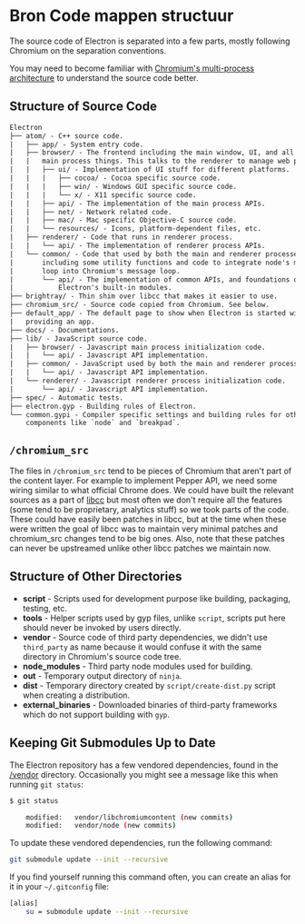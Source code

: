 # Bron Code mappen structuur

The source code of Electron is separated into a few parts, mostly following Chromium on the separation conventions.

You may need to become familiar with [Chromium's multi-process architecture](https://dev.chromium.org/developers/design-documents/multi-process-architecture) to understand the source code better.

## Structure of Source Code

```diff
Electron
├── atom/ - C++ source code.
|   ├── app/ - System entry code.
|   ├── browser/ - The frontend including the main window, UI, and all of the
|   |   main process things. This talks to the renderer to manage web pages.
|   |   ├── ui/ - Implementation of UI stuff for different platforms.
|   |   |   ├── cocoa/ - Cocoa specific source code.
|   |   |   ├── win/ - Windows GUI specific source code.
|   |   |   └── x/ - X11 specific source code.
|   |   ├── api/ - The implementation of the main process APIs.
|   |   ├── net/ - Network related code.
|   |   ├── mac/ - Mac specific Objective-C source code.
|   |   └── resources/ - Icons, platform-dependent files, etc.
|   ├── renderer/ - Code that runs in renderer process.
|   |   └── api/ - The implementation of renderer process APIs.
|   └── common/ - Code that used by both the main and renderer processes,
|       including some utility functions and code to integrate node's message
|       loop into Chromium's message loop.
|       └── api/ - The implementation of common APIs, and foundations of
|           Electron's built-in modules.
├── brightray/ - Thin shim over libcc that makes it easier to use.
├── chromium_src/ - Source code copied from Chromium. See below.
├── default_app/ - The default page to show when Electron is started without
|   providing an app.
├── docs/ - Documentations.
├── lib/ - JavaScript source code.
|   ├── browser/ - Javascript main process initialization code.
|   |   └── api/ - Javascript API implementation.
|   ├── common/ - JavaScript used by both the main and renderer processes
|   |   └── api/ - Javascript API implementation.
|   └── renderer/ - Javascript renderer process initialization code.
|       └── api/ - Javascript API implementation.
├── spec/ - Automatic tests.
├── electron.gyp - Building rules of Electron.
└── common.gypi - Compiler specific settings and building rules for other
    components like `node` and `breakpad`.
```

## `/chromium_src`

The files in `/chromium_src` tend to be pieces of Chromium that aren't part of the content layer. For example to implement Pepper API, we need some wiring similar to what official Chrome does. We could have built the relevant sources as a part of [libcc](../glossary.md#libchromiumcontent) but most often we don't require all the features (some tend to be proprietary, analytics stuff) so we took parts of the code. These could have easily been patches in libcc, but at the time when these were written the goal of libcc was to maintain very minimal patches and chromium_src changes tend to be big ones. Also, note that these patches can never be upstreamed unlike other libcc patches we maintain now.

## Structure of Other Directories

* **script** - Scripts used for development purpose like building, packaging, testing, etc.
* **tools** - Helper scripts used by gyp files, unlike `script`, scripts put here should never be invoked by users directly.
* **vendor** - Source code of third party dependencies, we didn't use `third_party` as name because it would confuse it with the same directory in Chromium's source code tree.
* **node_modules** - Third party node modules used for building.
* **out** - Temporary output directory of `ninja`.
* **dist** - Temporary directory created by `script/create-dist.py` script when creating a distribution.
* **external_binaries** - Downloaded binaries of third-party frameworks which do not support building with `gyp`.

## Keeping Git Submodules Up to Date

The Electron repository has a few vendored dependencies, found in the [/vendor](https://github.com/electron/electron/tree/master/vendor) directory. Occasionally you might see a message like this when running `git status`:

```sh
$ git status

    modified:   vendor/libchromiumcontent (new commits)
    modified:   vendor/node (new commits)
```

To update these vendored dependencies, run the following command:

```sh
git submodule update --init --recursive
```

If you find yourself running this command often, you can create an alias for it in your `~/.gitconfig` file:

```sh
[alias]
    su = submodule update --init --recursive
```